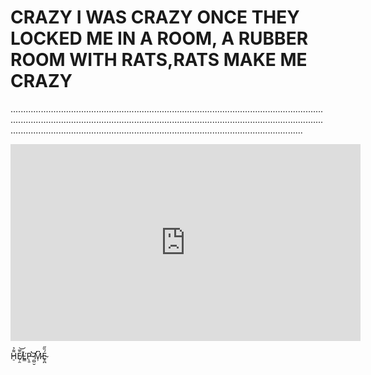 <html>
<head>
<style>
body {
  background-color: #474747
｝
</style> 
</head>
<body>

<h1>CRAZY I WAS CRAZY ONCE THEY LOCKED ME IN A ROOM, A RUBBER ROOM WITH RATS,RATS MAKE ME CRAZY</h1>

<p>............................................................................................................................................................................................................................................................................................................................................................................</p>

<iframe width="560" height="315" src="https://www.youtube.com/embed/sjuHzjs18aw?si=gg3Yx2rZBVCD1YHo" title="YouTube video player" frameborder="0" allow="accelerometer; autoplay; clipboard-write; encrypted-media; gyroscope; picture-in-picture; web-share" referrerpolicy="strict-origin-when-cross-origin" allowfullscreen></iframe>

<p>H̷̠͌̉Ē̸̹̯̅͝Ľ̴̳̄P̵̨̱͘ ̷̼̺̮͝M̷̹͆É̴̥̪̏̋<p>
</body>
</html>
